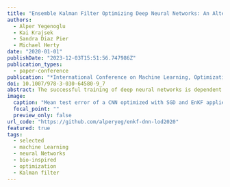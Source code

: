 ```yaml
---
title: "Ensemble Kalman Filter Optimizing Deep Neural Networks: An Alternative Approach to Non-performing Gradient Descent"
authors:
  - Alper Yegenoglu
  - Kai Krajsek
  - Sandra Diaz Pier
  - Michael Herty
date: "2020-01-01"
publishDate: "2023-12-03T15:51:56.747986Z"
publication_types:
  - paper-conference
publication: "*International Conference on Machine Learning, Optimization, and Data Science*"
doi: 10.1007/978-3-030-64580-9_7
abstract: The successful training of deep neural networks is dependent on initialization schemes and choice of activation functions. Non-optimally chosen parameter settings lead to the known problem of exploding or vanishing gradients. This issue occurs when gradient descent and backpropagation are applied. For this setting the Ensemble Kalman Filter (EnKF) can be used as an alternative optimizer when training neural networks. The EnKF does not require the explicit calculation of gradients or adjoints and we show this resolves the exploding and vanishing gradient problem. We analyze different parameter initializations, propose a dynamic change in ensembles and compare results to established methods.
image:
  caption: "Mean test error of a CNN optimized with SGD and EnKF applied on the MNIST task."
  focal_point: ""
  preview_only: false
url_code: "https://github.com/alperyeg/enkf-dnn-lod2020"
featured: true
tags:
  - selected
  - machine Learning
  - neural Networks
  - bio-inspired
  - optimization
  - Kalman filter
---
```

